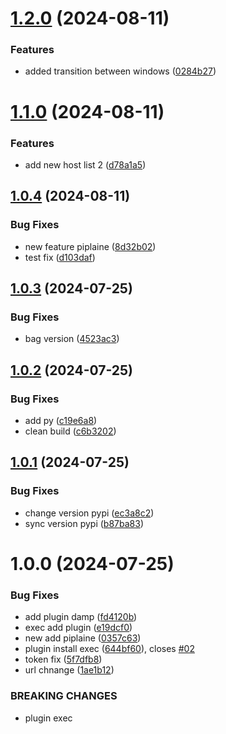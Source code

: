 # [1.2.0](https://github.com/CtrlPy/hos-utility/compare/v1.1.0...v1.2.0) (2024-08-11)


### Features

* added transition between windows ([0284b27](https://github.com/CtrlPy/hos-utility/commit/0284b27b3b01a3cd817fd30569a8c907f3ad1936))

# [1.1.0](https://github.com/CtrlPy/hos-utility/compare/v1.0.4...v1.1.0) (2024-08-11)


### Features

* add new host list 2 ([d78a1a5](https://github.com/CtrlPy/hos-utility/commit/d78a1a5b1636f4ccab344275fa179c8494e4e7d9))

## [1.0.4](https://github.com/CtrlPy/hos-utility/compare/v1.0.3...v1.0.4) (2024-08-11)


### Bug Fixes

* new feature piplaine ([8d32b02](https://github.com/CtrlPy/hos-utility/commit/8d32b0276013207aa3c7226d50be76a3c9f5d3fe))
* test fix ([d103daf](https://github.com/CtrlPy/hos-utility/commit/d103daf75d2561a9f9fc10086d7594419151d949))

## [1.0.3](https://github.com/CtrlPy/hos-utility/compare/v1.0.2...v1.0.3) (2024-07-25)


### Bug Fixes

* bag version ([4523ac3](https://github.com/CtrlPy/hos-utility/commit/4523ac37906fdce971e30e0d4c1eac4809b9b9e5))

## [1.0.2](https://github.com/CtrlPy/hos-utility/compare/v1.0.1...v1.0.2) (2024-07-25)


### Bug Fixes

* add py ([c19e6a8](https://github.com/CtrlPy/hos-utility/commit/c19e6a8a9a7b8698b7768adf30580f2db2fa13fd))
* clean build ([c6b3202](https://github.com/CtrlPy/hos-utility/commit/c6b3202e31f17580561e1eb5cdb1dae89ebf0d39))

## [1.0.1](https://github.com/CtrlPy/hos-utility/compare/v1.0.0...v1.0.1) (2024-07-25)


### Bug Fixes

* change version pypi ([ec3a8c2](https://github.com/CtrlPy/hos-utility/commit/ec3a8c209f75e13445eaa1f556ed71b5d243adc3))
* sync version pypi ([b87ba83](https://github.com/CtrlPy/hos-utility/commit/b87ba830458a846d6b8a4c0c408259949584b541))

# 1.0.0 (2024-07-25)


### Bug Fixes

* add plugin damp ([fd4120b](https://github.com/CtrlPy/hos-utility/commit/fd4120b0090a134b4247cffe69713f6e175cac8a))
* exec add plugin ([e19dcf0](https://github.com/CtrlPy/hos-utility/commit/e19dcf0ea3a85842ad4fc19c761852ef0ab53940))
* new add piplaine ([0357c63](https://github.com/CtrlPy/hos-utility/commit/0357c63014702752c7bf56a5941367780cfedf01))
* plugin install exec ([644bf60](https://github.com/CtrlPy/hos-utility/commit/644bf602861bad3fe026536ceddbd264b6188ec1)), closes [#02](https://github.com/CtrlPy/hos-utility/issues/02)
* token fix ([5f7dfb8](https://github.com/CtrlPy/hos-utility/commit/5f7dfb85e18ec8cd8bc8c78a7a39f010cca427c7))
* url chnange ([1ae1b12](https://github.com/CtrlPy/hos-utility/commit/1ae1b12a609cc5a6baafdccafe2c5171c10e8a02))


### BREAKING CHANGES

* plugin exec
